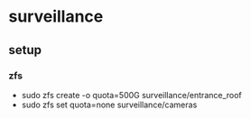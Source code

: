 # surveillance


## setup

### zfs
* sudo zfs create -o quota=500G surveillance/entrance_roof
* sudo zfs set quota=none surveillance/cameras